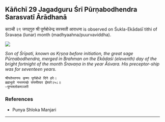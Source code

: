 ## Kāñchī 29 Jagadguru Śrī Pūrṇabodhendra Sarasvatī Ārādhanā
काञ्ची २९ जगद्गुरु श्री पूर्णबोधेन्द्र सरस्वती आराधना is observed on Śukla-Ekādaśī tithi of Śravaṇa (lunar) month (madhyaahna/puurvaviddha).

![](https://github.com/sanskrit-coders/jyotisha/blob/master/jyotisha/panchangam/temporal/festival/images/kanchi-jagadgurus/jagadguru-29.jpg)

_Son of Śrīpati, known as Kṛṣṇa before initiation, the great sage Pūrṇabodhendra, merged in Brahman on the Ekādaśi (eleventh) day of the bright fortnight of the month Śravaṇa in the year Ăśvara. His preceptor-ship was for seventeen years._

```
श्रीपतेस्तनयः कृष्णः पूर्णबोधो दिने हरेः।
ब्रह्मभूतो नभस्यच्छे संयमीश्वर ईश्वरे॥५८॥
—पुण्यश्लोकमञ्जरी
```
### References
* Punya Shloka Manjari


---

